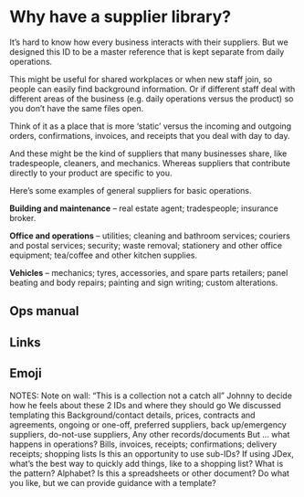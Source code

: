 # Why have a supplier library?

It’s hard to know how every business interacts with their suppliers. But we designed this ID to be a master reference that is kept separate from daily operations.

This might be useful for shared workplaces or when new staff join, so people can easily find background information. Or if different staff deal with different areas of the business (e.g. daily operations versus the product) so you don’t have the same files open.

Think of it as a place that is more ‘static’ versus the incoming and outgoing orders, confirmations, invoices, and receipts that you deal with day to day.

And these might be the kind of suppliers that many businesses share, like tradespeople, cleaners, and mechanics. Whereas suppliers that contribute directly to your product are specific to you.

Here’s some examples of general suppliers for basic operations.

**Building and maintenance** – real estate agent; tradespeople; insurance broker.

**Office and operations** – utilities; cleaning and bathroom services; couriers and postal services; security; waste removal; stationery and other office equipment; tea/coffee and other kitchen supplies.

**Vehicles** – mechanics; tyres, accessories, and spare parts retailers; panel beating and body repairs; painting and sign writing; custom alterations.

## Ops manual

## Links

## Emoji

NOTES:
Note on wall: “This is a collection not a catch all”
Johnny to decide how he feels about these 2 IDs and where they should go
We discussed templating this
Background/contact details, prices, contracts and agreements, ongoing or one-off, preferred suppliers, back up/emergency suppliers, do-not-use suppliers,
Any other records/documents
But ... what happens in operations?
Bills, invoices, receipts; confirmations; delivery receipts; shopping lists
Is this an opportunity to use sub-IDs?
If using JDex, what’s the best way to quickly add things, like to a shopping list?
What is the pattern? Alphabet?
Is this a spreadsheets or other document?
Do what you like, but we can provide guidance with a template?

